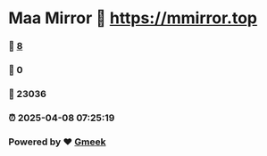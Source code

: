 # Maa Mirror :link: https://mmirror.top 
### :page_facing_up: [8](https://mmirror.top/tag.html) 
### :speech_balloon: 0 
### :hibiscus: 23036 
### :alarm_clock: 2025-04-08 07:25:19 
### Powered by :heart: [Gmeek](https://github.com/Meekdai/Gmeek)
